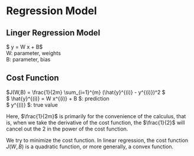 # Regression Model

## Linger Regression Model
$ y = W x + B$  
W: parameter, weights  
B: parameter, bias

## Cost Function
$J(W,B) = \frac{1}{2m} \sum_{i=1}^{m} (\hat{y}^{(i)} - y^{(i)})^2 $  
$ \hat{y}^{(i)} = W x^{(i)} + B $: prediction  
$ y^{(i)} $: true value

Here, $\frac{1}{2m}$ is primarily for the convenience of the calculus, that is, when we take the derivative of the cost function, the $\frac{1}{2}$ will cancel out the 2 in the power of the cost function.


We try to minimize the cost function. In linear regression, the cost function $J(W,B)$ is a quadratic function, or more generally, a convex function.   
